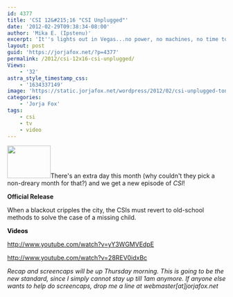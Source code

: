 ```yaml
---
id: 4377
title: 'CSI 12&#215;16 "CSI Unplugged"'
date: '2012-02-29T09:38:34-08:00'
author: 'Mika E. (Ipstenu)'
excerpt: 'It''s lights out in Vegas...no power, no machines, no time to lose! Tune in on Wednesday, February 29th at 10/9c only CBS!'
layout: post
guid: 'https://jorjafox.net/?p=4377'
permalink: /2012/csi-12x16-csi-unplugged/
Views:
    - '32'
astra_style_timestamp_css:
    - '1634337149'
image: 'https://static.jorjafox.net/wordpress/2012/02/csi-unplugged-tonight.jpeg'
categories:
    - 'Jorja Fox'
tags:
    - csi
    - tv
    - video
---
```


<img class="alignleft size-thumbnail wp-image-4378" title="csi-unplugged-tonight" src="//static.jorjafox.net/wordpress/2012/02/csi-unplugged-tonight-210x140.jpeg" alt="" width="100" height="75" />There's an extra day this month (why couldn't they pick a non-dreary month for that?) and we get a new episode of <em>CSI</em>!

**Official Release**

When a blackout cripples the city, the CSIs must revert to old-school methods to solve the case of a missing child.

<span style="color: #000000;">**Videos**</span>

http://www.youtube.com/watch?v=yY3WGMVEdpE

http://www.youtube.com/watch?v=28REV0idxBc

<em>Recap and screencaps will be up Thursday morning. This is going to be the new standard, since I simply cannot stay up till 1am anymore. If anyone else wants to help do screencaps, drop me a line at webmaster[at]jorjafox.net </em>
